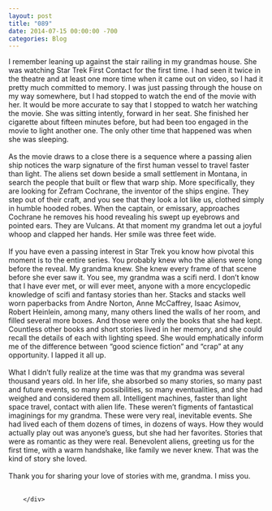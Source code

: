 ```yaml
---
layout: post
title: "089"
date: 2014-07-15 00:00:00 -700
categories: Blog
---
```


<div class="blog-content">
				<div class="paragraph" style="text-align:left;">I remember leaning up against the stair railing in my grandmas house. She was watching Star Trek First Contact for the first time. I had seen it twice in the theatre and at least one more time when it came out on video, so I had it pretty much committed to memory. I was just passing through the house on my way somewhere, but I had stopped to watch the end of the movie with her. It would be more accurate to say that I stopped to watch her watching the movie. She was sitting intently, forward in her seat. She finished her cigarette about fifteen minutes before, but had been too engaged in the movie to light another one. The only other time that happened was when she was sleeping.<br><br>As the movie draws to a close there is a sequence where a passing alien ship notices the warp signature of the first human vessel to travel faster than light. The aliens set down beside a small settlement in Montana, in search&nbsp;the people that built or flew that warp ship. More specifically, they are looking for&nbsp;Zefram Cochrane, the&nbsp;inventor of the ships engine. They step out of their craft, and you see that they look a lot like us, clothed simply in humble hooded robes. When the captain, or emissary, approaches Cochrane he removes his hood revealing his swept up eyebrows and pointed ears. They are Vulcans. At that moment my grandma let out a joyful whoop and clapped her hands. Her smile was three feet wide. <br><br> If you have even a passing interest in Star Trek you know how pivotal this moment is to the entire series. You probably knew who the aliens were long before the reveal. My grandma knew. She knew every frame of that scene before she ever saw it. You see, my grandma was a scifi nerd. I don&rsquo;t know that I have ever met, or will ever meet, anyone with a more encyclopedic knowledge of scifi and fantasy stories than her. Stacks and stacks well worn paperbacks from Andre Norton, Anne McCaffrey, Isaac Asimov, Robert Heinlein, among many, many others lined the walls of her room, and filled several more boxes. And those were only the books that she had kept. Countless other books and short stories lived in her memory, and she could recall the details of each with lighting speed. She would emphatically inform me of the difference between &ldquo;good science fiction&rdquo; and &ldquo;crap&rdquo; at any opportunity. I lapped it all up. <br><br>What I didn&rsquo;t fully realize at the time was that my grandma was several thousand years old. In her life, she absorbed so many stories, so many past and future events, so many possibilities, so many eventualities, and she had weighed and considered them all. Intelligent machines, faster than light space travel, contact with alien life. These weren&rsquo;t figments of fantastical imaginings for my grandma. These were very real, inevitable events. She had lived each of them dozens of times, in dozens of ways. How they would actually play out was anyone&rsquo;s guess, but she had her favorites. Stories that were as romantic as they were real. Benevolent aliens, greeting us for the first time, with a warm handshake, like family we never knew. That was the kind of story she loved.<br><br>Thank you for sharing your love of stories with me, grandma. I miss you. <br><br></div>

		</div>
        